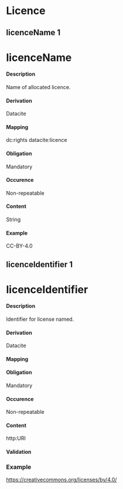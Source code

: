 # Licence


## licenceName 1 
# licenceName 

#### Description
Name of allocated licence.

#### Derivation
Datacite

#### Mapping
dc:rights
datacite:licence

#### Obligation	
Mandatory

#### Occurence	
Non-repeatable

#### Content 
String

#### Example
CC-BY-4.0

## licenceIdentifier 1 
# licenceIdentifier

#### Description
Identifier for license named.

#### Derivation
Datacite

#### Mapping


#### Obligation	
Mandatory

#### Occurence	
Non-repeatable

#### Content 
http:URI

#### Validation

### Example
https://creativecommons.org/licenses/by/4.0/
